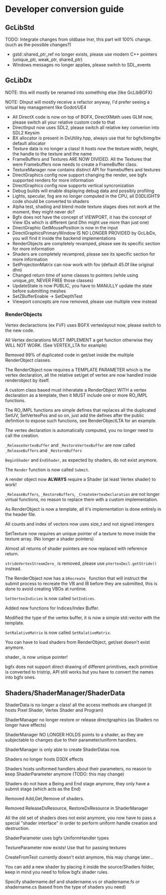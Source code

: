 # Developer conversion guide

## GcLibStd
TODO: Integrate changes from oldbase lnxr, this part will 100% change. (such as the possible changes?)

- gstd::shared_ptr_ref no longer exists, please use modern C++ pointers (unique_ptr, weak_ptr, shared_ptr)
- Windows messages no longer applies, please switch to SDL_events

## GcLibDx
NOTE: this will mostly be renamed into something else (like GcLibBGFX)

NOTE: DInput will mostly receive a refactor anyway, I'd prefer seeing a virtual key management like Godot/UE4

- All DirectX code is now on top of BGFX, DirectXMath uses GLM now, please switch all your relative custom code to that
- DirectInput now uses SDL2, please switch all relative key converion into SDL2 Keysim
- BX allocator is present in DxUtility.hpp, always use that for bgfx/bimg/bx default allocator
- Texture data is no longer a class! It hosts now the texture width, height, the handle to the texture and the name
- FrameBuffers and Textures ARE NOW DIVIDED. All the Textures that were Framebuffers now needs to create a FrameBuffer class.
- TextureManager now contains distinct API for framebuffers and textures
- DirectGraphics config now support changing the render, see bgfx supported renders for more information
- DirectGraphics config now supports vertical syncronization
- Debug builds will enable displaying debug data and possibly profiling
- Lights, specular, fog are no longer computed in the CPU, all D3DLIGHT9 code should be converted to shaders
- Alpha test, shading and blend mode texture stages does not work at the moment, they might never do?
- Bgfx does not have the concept of VIEWPORT, it has the concept of View IDs which is different (and Dhn might use more than just one)
- DirectGraphic GetMousePosition is now in the input
- DirectGraphicsPrimaryWindow IS NO LONGER PROVIDED by GcLibDx, you will find it inside the backend implementations
- RenderObjects are completely revamped, please see its specific section for more information
- Shaders are completely revampred, please see its specific section for more information
- SetProjectionMatrix can now work with fov (default 45.0f like original dhn)
- Changed return time of some classes to pointers (while using unique_ptr, NEVER FREE those classes)
- UpdateState is now PUBLIC, you have to MANULLY update the state before submitting meshes
- SetZBufferEnable -> SetDepthTest
- Viewport concepts are now removed, please use multiple view instead

### RenderObjects
Vertex declaractions (ex FVF) uses BGFX vertexlayout now, please switch to the new code.

All Vertex declarations MUST IMPLEMENT a get function otherwise they WILL NOT WORK. (See VERTEX_LTA for example)

Removed 99% of duplicated code in get/set inside the multiple RenderObject classes.

The RenderObject now requires a TEMPLATE PARAMETER which is the vertex declaration, all the
relative set/get of vertex are now handled inside renderobject by itself.

A custom class based must inheratate a RenderObject WITH a vertex declaration as a template, then
it MUST include one or more RO_IMPL functions.

The RO_IMPL functions are simple defines that replaces all the duplicated SetUV, SetVertexPos and so on,
just add the defines after the public definition to expose such functions, see RenderObjectLTA for an example.

The vertex declaration is automatically computed, you no longer need to call the creation.

`_ReleaseVertexBuffer` and `_RestoreVertexBuffer` are now called `_ReleaseBuffers` and `_RestoreBuffers`

`BeginShader` and `EndShader`, as expected by shaders, do not exist anymore.

The `Render` function is now called `Submit`.

A render object now **ALWAYS** require a Shader (at least Vertex shader) to work!

`_ReleaseBuffers`, `_RestoreBuffers`, `_CreateVertexDeclaration` are not longer virtual functions, no reason to
replace them with a custom implementation.

As RenderObject is now a template, all it's implementation is done entirely in the header file.

All counts and index of vectors now uses size_t and not signed intengers

SetTexture now requires an unique pointer of a texture to move inside the texture array. (No longer a shader pointers)

Almost all returns of shader pointers are now replaced with reference return.

`strideVertexStreamZero_` is removed, please use `pVertexDecl.getStride()` instead.

The RenderObject now has a `bRecreate_` function that will instruct the submit process to recreate the
VB and IB before they are submitted, this is done to avoid creating VBOs at runtime.

`SetVertexIndicies` is now called `SetIndices`.

Added new functions for Indices/Index Buffer.

Modified the type of the vertex buffer, it is now a simple std::vector with the template.

`SetRalativeMatrix` is now called `SetRalativeMatrix`.

You can have to load shaders from RenderObject, get/set doesn't exist anymore.

shader_ is now unique pointer!

bgfx does not support direct drawing of different primitives, each primitive is converted to tristrip, API still works but you have to convert the names into bgfx ones.

## Shaders/ShaderManager/ShaderData

ShaderData is no longer a class! all the access methods are changed (it hosts Pixel Shader, Vertex Shader and Program)

ShaderManager no longer restore or release directgraphics (as Shaders no longer have effects)

ShaderManager NO LONGER HOLDS points to a shader, as they are subjectable to changes due to their parameter/uniform handlers.

ShaderManager is only able to create ShaderDatas now.

Shaders no longer hosts D3DX effects

Shaders hosts uniformed handlers about their parameters, no reason to keep ShaderParameter anymore (TODO: this may change)

Shaders do not have a Being and End stage anymore, they only have a submit stage (which acts as the End)

Removed Add,Get,Remove of shaders.

Removed ReleaseDxResource, RestoreDxResource in ShaderManager

All the old set of shaders does not exist anymore, you now have to pass a special "shader interface" in order
to perform uniform handle creation and destruction.

ShaderParameter uses bgfx UniformHandler types

TextureParameter now exists! Use that for passing textures

CreateFromText currently doesn't exist anymore, this may change later...

You can add a new shader by placing it inside the source/Shaders folder, keep in mind you need to follow bgfx shader rules.

Specify shadername.def and shadername.vs or shadername.fs or shadername.cs (based from the type of shaders you need)
